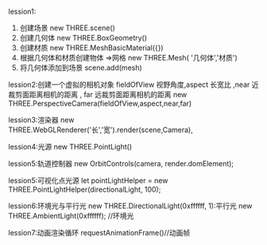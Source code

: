 lession1:

1. 创建场景 new THREE.scene()
2. 创建几何体 new THREE.BoxGeometry()
3. 创建材质 new THREE.MeshBasicMaterial({})
4. 根据几何体和材质创建物体 =>网格 new THREE.Mesh(
   '几何体','材质')
5. 将几何体添加到场景 scene.add(mesh)

lession2:创建一个虚拟的相机对象 fieldOfView 视野角度,aspect 长宽比 ,near 近裁剪面距离相机的距离 , far 远裁剪面距离相机的距离
new THREE.PerspectiveCamera(fieldOfView,aspect,near,far)

lession3:渲染器
new THREE.WebGLRenderer('长','宽').render(scene,Camera),

lession4:光源
new THREE.PointLight()

<!-- color -（可选）一个表示颜色的 Color 的实例、字符串或数字，默认为一个白色（0xffffff）的 Color 对象。
intensity -（可选）光照强度。默认值为 1。
distance - 光源照射的最大距离。默认值为 0（无限远）。
decay - 沿着光照距离的衰退量。默认值为 2。 -->

lession5:轨道控制器
new OrbitControls(camera, render.domElement);

lession5:可视化点光源
let pointLightHelper = new THREE.PointLightHelper(directionalLight, 100);

lession6:环境光与平行光
new THREE.DirectionalLight(0xffffff, 1):平行光
new THREE.AmbientLight(0xffffff); //环境光


lession7:动画渲染循环
requestAnimationFrame()//动画帧
<!-- mesh.rotation动画 -->
